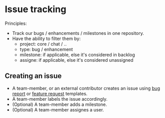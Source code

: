 # Issue tracking

Principles:

- Track our bugs / enhancements / milestones in one repository.
- Have the ability to filter them by:
  - project: core / chat / ..
  - type: bug / enhancement
  - milestone: if applicable, else it's considered in backlog
  - assigne: if applicable, else it's considered unassigned

## Creating an issue

- A team-member, or an external contributor creates an issue using [bug report](./.github/ISSUE_TEMPLATE/bug_report.md) or [feature request](./.github/ISSUE_TEMPLATE/feature-request.md) templates.
- A team-member labels the issue accordingly.
- (Optional) A team-member adds a milestone.
- (Optional) A team-member assignes a user.
